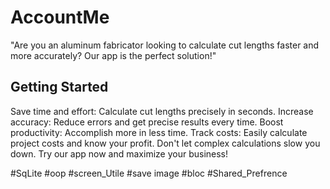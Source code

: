 # AccountMe
"Are you an aluminum fabricator looking to calculate cut lengths faster and more accurately? Our app is the perfect solution!"
## Getting Started
Save time and effort: Calculate cut lengths precisely in seconds.
Increase accuracy: Reduce errors and get precise results every time.
Boost productivity: Accomplish more in less time.
Track costs: Easily calculate project costs and know your profit.
Don't let complex calculations slow you down. 
Try our app now and maximize your business!

#SqLite
#oop
#screen_Utile
#save image
#bloc
#Shared_Prefrence



